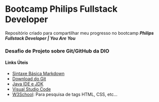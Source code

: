 # Bootcamp Philips Fullstack Developer
Repositório criado para compartilhar meu progresso no bootcamp ***Philips Fullstack Developer | You Are You***

### Desafio de Projeto sobre Git/GitHub da DIO

#### Links Úteis
 - [Sintaxe Básica Markdown](https://www.markdownguide.org/basic-syntax/)
 - [Download do Git](https://git-scm.com/downloads)
 - [Java IDE e JDK](https://www.eclipse.org/downloads/)
 - [Visual Studio Code](https://code.visualstudio.com/download)
 - [W3School](https://www.w3schools.com/html/default.asp): Para pesquisa de tags HTML, CSS, etc...
